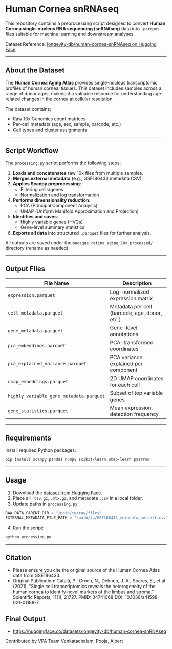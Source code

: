 # Human Cornea snRNAseq

This repository contains a preprocessing script designed to convert **Human Cornea single-nucleus RNA sequencing (snRNAseq)** data into `.parquet` files suitable for machine learning and downstream analyses.

Dataset Reference: 
[longevity-db/human-cornea-snRNAseq on Hugging Face](https://huggingface.co/datasets/longevity-db/human-cornea-snRNAseq)

---

## About the Dataset

The **Human Cornea Aging Atlas** provides single-nucleus transcriptomic profiles of human corneal tissues. This dataset includes samples across a range of donor ages, making it a valuable resource for understanding age-related changes in the cornea at cellular resolution.

The dataset contains:
- Raw 10x Genomics count matrices
- Per-cell metadata (age, sex, sample, barcode, etc.)
- Cell types and cluster assignments

---

## Script Workflow

The `processing.py` script performs the following steps:

1. **Loads and concatenates** raw 10x files from multiple samples.
2. **Merges external metadata** (e.g., GSE186433 metadata CSV).
3. **Applies Scanpy preprocessing**:
   - Filtering cells/genes
   - Normalization and log transformation
4. **Performs dimensionality reduction**:
   - PCA (Principal Component Analysis)
   - UMAP (Uniform Manifold Approximation and Projection)
5. **Identifies and saves**:
   - Highly variable genes (HVGs)
   - Gene-level summary statistics
6. **Exports all data** into structured `.parquet` files for further analysis.

All outputs are saved under the `macaque_retina_aging_10x_processed/` directory (rename as needed).

---

## Output Files

| File Name                                 | Description |
|------------------------------------------|-------------|
| `expression.parquet`                     | Log-normalized expression matrix |
| `cell_metadata.parquet`                  | Metadata per cell (barcode, age, donor, etc.) |
| `gene_metadata.parquet`                  | Gene-level annotations |
| `pca_embeddings.parquet`                 | PCA-transformed coordinates |
| `pca_explained_variance.parquet`         | PCA variance explained per component |
| `umap_embeddings.parquet`                | 2D UMAP coordinates for each cell |
| `highly_variable_gene_metadata.parquet`  | Subset of top variable genes |
| `gene_statistics.parquet`                | Mean expression, detection frequency |

---

## Requirements

Install required Python packages:

```bash
pip install scanpy pandas numpy scikit-learn umap-learn pyarrow
```

---

## Usage

1. Download the [dataset from Hugging Face](https://huggingface.co/datasets/longevity-db/human-cornea-snRNAseq).
2. Place all `.tsv.gz`, `.mtx.gz`, and metadata `.csv` in a local folder.
3. Update paths in `processing.py`:

```python
RAW_DATA_PARENT_DIR = "/path/to/raw/files"
EXTERNAL_METADATA_FILE_PATH = "/path/to/GSE186433_metadata_percell.csv"
```

4. Run the script:

```bash
python processing.py
```

---

## Citation
- Please ensure you cite the original source of the Human Cornea Atlas data from GSE186433.
- Original Publication: Català, P., Groen, N., Dehnen, J. A., Soares, E., et al. (2021). 
"Single cell transcriptomics reveals the heterogeneity of the human cornea to identify novel markers of the limbus and stroma." Scientific Reports, 11(1), 21727. PMID: 34741068 DOI: 10.1038/s41598-021-01188-7

## Final Output
- https://huggingface.co/datasets/longevity-db/human-cornea-snRNAseq


Contributed by VPA Team
Venkatachalam, Pooja, Albert
